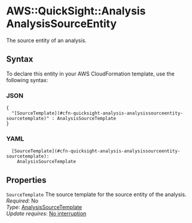 # AWS::QuickSight::Analysis AnalysisSourceEntity<a name="aws-properties-quicksight-analysis-analysissourceentity"></a>

The source entity of an analysis\.

## Syntax<a name="aws-properties-quicksight-analysis-analysissourceentity-syntax"></a>

To declare this entity in your AWS CloudFormation template, use the following syntax:

### JSON<a name="aws-properties-quicksight-analysis-analysissourceentity-syntax.json"></a>

```
{
  "[SourceTemplate](#cfn-quicksight-analysis-analysissourceentity-sourcetemplate)" : AnalysisSourceTemplate
}
```

### YAML<a name="aws-properties-quicksight-analysis-analysissourceentity-syntax.yaml"></a>

```
  [SourceTemplate](#cfn-quicksight-analysis-analysissourceentity-sourcetemplate):
    AnalysisSourceTemplate
```

## Properties<a name="aws-properties-quicksight-analysis-analysissourceentity-properties"></a>

`SourceTemplate` <a name="cfn-quicksight-analysis-analysissourceentity-sourcetemplate"></a>
The source template for the source entity of the analysis\.  
_Required_: No  
_Type_: [AnalysisSourceTemplate](aws-properties-quicksight-analysis-analysissourcetemplate.md)  
_Update requires_: [No interruption](https://docs.aws.amazon.com/AWSCloudFormation/latest/UserGuide/using-cfn-updating-stacks-update-behaviors.html#update-no-interrupt)
